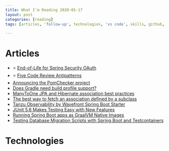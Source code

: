 ```yaml
---
title: What I'm Reading 2020-05-17
layout: post
categories: [reading]
tags: [articles, 'follow-up', technologies, 'vs code', skills, github, architecture, graphql, transations, spring, jpa, java, postgresql, aws, 'data science']

---
```

# Articles
* :star: [End-of-Life for Spring Security OAuth](https://spring.io/blog/2020/05/07/end-of-life-for-spring-security-oauth)
* :star: [Five Code Review Antipatterns](https://blogs.oracle.com/javamagazine/five-code-review-antipatterns)
* [Announcing the PomChecker project](http://andresalmiray.com/announcing-the-pomchecker-project/)
* [Does Gradle need build profile support?](http://andresalmiray.com/does-gradle-need-build-profile-support/)
* [ManyToOne JPA and Hibernate association best practices](https://vladmihalcea.com/manytoone-jpa-hibernate/)
* [The best way to fetch an association defined by a subclass](https://thorben-janssen.com/fetch-association-of-subclass/)
* [Tanzu Observability by Wavefront Spring Boot Starter](https://spring.io/blog/2020/05/07/tanzu-observability-by-wavefront-spring-boot-starter)
* [JUnit 5.6 Makes Testing Easy with New Features](https://blogs.oracle.com/javamagazine/junit-5-6-makes-testing-easy-with-new-features)
* [Running Spring Boot apps as GraalVM Native Images](https://blog.codecentric.de/en/2020/05/spring-boot-graalvm/)
* [Testing Database Migration Scripts with Spring Boot and Testcontainers](https://reflectoring.io/spring-boot-flyway-testcontainers/)

# Technologies
